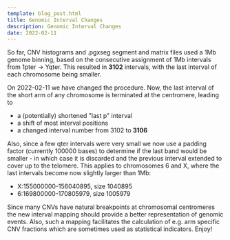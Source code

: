 ```yaml
---
template: blog_post.html
title: Genomic Interval Changes
description: Genomic Interval Changes
date: 2022-02-11
---
```


So far, CNV histograms and .pgxseg segment and matrix files used a 1Mb genome binning,
based on the consecutive assignment of 1Mb intervals from 1pter -> Yqter. This resulted
in **3102** intervals, with the last interval of each chromosome being smaller.

On 2022-02-11 we have changed the procedure. Now, the last interval of the short
arm of any chromosome is terminated at the centromere, leading to

* a (potentially) shortened "last p" interval
* a shift of most interval positions
* a changed interval number from 3102 to **3106**

Also, since a few qter intervals were very small we now use a padding factor (currently
100000 bases) to determine if the last band would be smaller - in which case it is
discarded and the previous interval extended to cover up to the telomere. This applies
to chromosomes 6 and X, where the last intervals become now slightly larger than 1Mb:

* X:155000000-156040895, size 1040895
* 6:169800000-170805979, size 1005979

Since many CNVs have natural breakpoints at chromosomal centromeres the new
interval mapping should provide a better representation of genomic events. Also,
such a mapping facilitates the calculation of e.g. arm specific CNV fractions which
are sometimes used as statistical indicators. Enjoy!